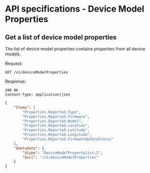 API specifications - Device Model Properties
======================================

## Get a list of device model properties

The list of device model properties contains properties from all device models.

Request:
```
GET /v1/deviceModelProperties
```

Response:
```
200 OK
Content-Type: application/json
```
```json
{
    "Items": [
        "Properties.Reported.Type",
        "Properties.Reported.Firmware",
        "Properties.Reported.Model",
        "Properties.Reported.Location",
        "Properties.Reported.Latitude",
        "Properties.Reported.Longitude",
        "Properties.Reported.FirmwareUpdateStatus"
    ],
    "$metadata": {
        "$type": "DeviceModelPropertyList;1",
        "$uri": "/v1/deviceModelProperties"
    }
}
```
